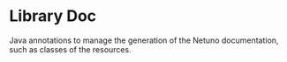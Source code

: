 
# Library Doc

Java annotations to manage the generation of the Netuno documentation, such as classes of the resources.
